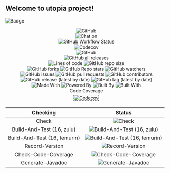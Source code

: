 ## Welcome to utopia project!

![Badge](https://socialify.git.ci/moe-org/UtopiaClient/image?language=1&logo=https%3A%2F%2Fraw.githubusercontent.com%2Fmoe-org%2FUtopiaClient%2Fmaster%2Ficon%2FUtopia.png&owner=1&theme=Light)

<p align="center">
    <img alt="GitHub" src="https://img.shields.io/github/license/moe-org/UtopiaClient?style=for-the-badge" />
    <!------------------------>
    <br>
    <!------------------------>
    <img alt="Chat on" src="https://img.shields.io/badge/Chat%20On-QQ-blue?style=for-the-badge&logo=tencentqq">
    <!------------------------>
    <br>
    <!------------------------>
    <img alt="GitHub Workflow Status" src="https://img.shields.io/github/workflow/status/moe-org/UtopiaClient/CI%20And%20CD?style=for-the-badge">
    <!------------------------>
    <br>
    <!------------------------>
    <img alt="Codecov" src="https://img.shields.io/codecov/c/github/moe-org/UtopiaClient?label=Code%20Coverage&style=for-the-badge&token=EIQ5NBKM5I"/>
    <!------------------------>
    <br>
    <!------------------------>
    <img alt="GitHub" src="https://img.shields.io/badge/commitizen-friendly-brightgreen.svg?style=for-the-badge" />
    <!------------------------>
    <br>
    <!------------------------>
    <img alt="GitHub all releases" src="https://img.shields.io/github/downloads/moe-org/UtopiaClient/total?style=for-the-badge">
    <!------------------------>
    <br>
    <!------------------------>
    <img alt="Lines of code" src="https://img.shields.io/tokei/lines/github/moe-org/UtopiaClient?style=for-the-badge">
    <img alt="GitHub repo size" src="https://img.shields.io/github/repo-size/moe-org/UtopiaClient?style=for-the-badge">
    <!------------------------>
    <br>
    <!------------------------>
    <img alt="GitHub forks" src="https://img.shields.io/github/forks/moe-org/UtopiaClient?style=for-the-badge">
    <img alt="GitHub Repo stars" src="https://img.shields.io/github/stars/moe-org/UtopiaClient?style=for-the-badge">
    <img alt="GitHub watchers" src="https://img.shields.io/github/watchers/moe-org/UtopiaClient?style=for-the-badge">
    <!------------------------>
    <br>
    <!------------------------>
    <img alt="GitHub issues" src="https://img.shields.io/github/issues/moe-org/UtopiaClient?style=for-the-badge">
    <img alt="GitHub pull requests" src="https://img.shields.io/github/issues-pr/moe-org/UtopiaClient?style=for-the-badge">
    <img alt="GitHub contributors" src="https://img.shields.io/github/contributors-anon/moe-org/UtopiaClient?color=green&style=for-the-badge">
    <!------------------------>
    <br>
    <!------------------------>
    <img alt="GitHub release (latest by date)" src="https://img.shields.io/github/v/release/moe-org/UtopiaClient?style=for-the-badge">
    <img alt="GitHub tag (latest by date)" src="https://img.shields.io/github/v/tag/moe-org/UtopiaClient?label=snapshot&style=for-the-badge">
    <!------------------------>
    <br>
    <!------------------------>
    <img alt="Made With" src="https://img.shields.io/badge/Made%20With-Java-blue?style=for-the-badge&logo=java">
    <img alt="Powered By" src="https://img.shields.io/badge/Powered%20By-Coffee%E2%98%95-blue?style=for-the-badge">
    <img alt="Built By" src="https://img.shields.io/badge/Built%20By-developer-blue?style=for-the-badge">
    <img alt="Built With" src="https://img.shields.io/badge/Built%20With-%E2%9D%A4%EF%B8%8F-blue?style=for-the-badge">
    <!------------------------>
    <br>
    <!------------------------>
    Code Coverage
    <br>
    <img style="margin: 5px;border: 1px dashed #000000;" alt="Codecov" src="https://codecov.io/gh/moe-org/UtopiaClient/branch/master/graphs/commits.svg">                           
</p>

<!---ubadge-auto-list-begin-->
| Checking | Status |
| :-------:|:------:|
| Check | ![Check](https://img.shields.io/badge/build-passing-green?style=for-the-badge&logo=appveyor) |
| Build-And-Test (16, zulu) | ![Build-And-Test (16, zulu)](https://img.shields.io/badge/build-passing-green?style=for-the-badge&logo=appveyor) |
| Build-And-Test (16, temurin) | ![Build-And-Test (16, temurin)](https://img.shields.io/badge/build-passing-green?style=for-the-badge&logo=appveyor) |
| Record-Version | ![Record-Version](https://img.shields.io/badge/build-passing-green?style=for-the-badge&logo=appveyor) |
| Check-Code-Coverage | ![Check-Code-Coverage](https://img.shields.io/badge/build-cancelled-lightgrey?style=for-the-badge&logo=appveyor) |
| Generate-Javadoc | ![Generate-Javadoc](https://img.shields.io/badge/build-cancelled-lightgrey?style=for-the-badge&logo=appveyor) |
<!---ubadge-auto-list-end-->
